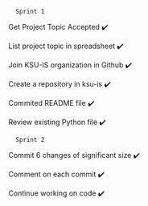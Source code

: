       Sprint 1
 Get Project Topic Accepted ✔️
 
 List project topic in spreadsheet ✔️
 
 Join KSU-IS organization in Github ✔️
 
 Create a repository in ksu-is ✔️

 Commited README file ✔️

 Review existing Python file ✔️


      Sprint 2
 Commit 6 changes of significant size ✔️
 
 Comment on each commit ✔️
 
 Continue working on code ✔️
